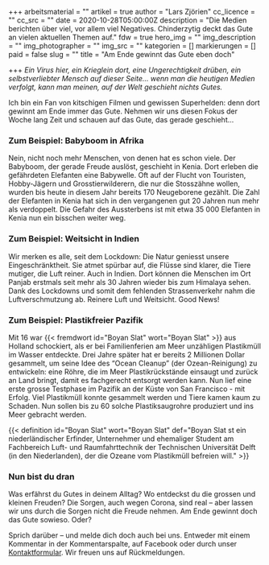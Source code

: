 +++
arbeitsmaterial = ""
artikel = true
author = "Lars Zjörien"
cc_licence = ""
cc_src = ""
date = 2020-10-28T05:00:00Z
description = "Die Medien berichten über viel, vor allem viel Negatives. Chinderzytig deckt das Gute an vielen aktuellen Themen auf."
fdw = true
hero_img = ""
img_description = ""
img_photographer = ""
img_src = ""
kategorien = []
markierungen = []
paid = false
slug = ""
title = "Am Ende gewinnt das Gute eben doch"

+++
_Ein Virus hier, ein Krieglein dort, eine Ungerechtigkeit drüben, ein selbstverliebter Mensch auf dieser Seite… wenn man die heutigen Medien verfolgt, kann man meinen, auf der Welt geschieht nichts Gutes._ 

Ich bin ein Fan von kitschigen Filmen und gewissen Superhelden: denn dort gewinnt am Ende immer das Gute. Nehmen wir uns diesen Fokus der Woche lang Zeit und schauen auf das Gute, das gerade geschieht...

### Zum Beispiel: Babyboom in Afrika

Nein, nicht noch mehr Menschen, von denen hat es schon viele. Der Babyboom, der gerade Freude auslöst, geschieht in Kenia. Dort erleben die gefährdeten Elefanten eine Babywelle. Oft auf der Flucht von Touristen, Hobby-Jägern und Grosstierwilderern, die nur die Stosszähne wollen, wurden bis heute in diesem Jahr bereits 170 Neugeborene gezählt. Die Zahl der Elefanten in Kenia hat sich in den vergangenen gut 20 Jahren nun mehr als verdoppelt. Die Gefahr des Aussterbens ist mit etwa 35 000 Elefanten in Kenia nun ein bisschen weiter weg.

### Zum Beispiel: Weitsicht in Indien

Wir merken es alle, seit dem Lockdown: Die Natur geniesst unsere Eingeschränktheit. Sie atmet spürbar auf, die Flüsse sind klarer, die Tiere mutiger, die Luft reiner. Auch in Indien. Dort können die Menschen im Ort Panjab erstmals seit mehr als 30 Jahren wieder bis zum Himalaya sehen. Dank des Lockdowns und somit dem fehlenden Strassenverkehr nahm die Luftverschmutzung ab. Reinere Luft und Weitsicht. Good News!

### Zum Beispiel: Plastikfreier Pazifik

Mit 16 war {{< fremdwort id="Boyan Slat" wort="Boyan Slat" >}} aus Holland schockiert, als er bei Familienferien am Meer unzähligen Plastikmüll im Wasser entdeckte. Drei Jahre später hat er bereits 2 Millionen Dollar gesammelt, um seine Idee des “Ocean Cleanup” (der Ozean-Reinigung) zu entwickeln: eine Röhre, die im Meer Plastikrückstände einsaugt und zurück an Land bringt, damit es fachgerecht entsorgt werden kann. Nun lief eine erste grosse Testphase im Pazifik an der Küste von San Francisco - mit Erfolg. Viel Plastikmüll konnte gesammelt werden und Tiere kamen kaum zu Schaden. Nun sollen bis zu 60 solche Plastiksaugrohre produziert und ins Meer gebracht werden.

{{< definition id="Boyan Slat" wort="Boyan Slat" def="Boyan Slat st ein niederländischer Erfinder, Unternehmer und ehemaliger Student am Fachbereich Luft- und Raumfahrttechnik der Technischen Universität Delft (in den Niederlanden), der die Ozeane vom Plastikmüll befreien will." >}}

### Nun bist du dran

Was erfährst du Gutes in deinem Alltag? Wo entdeckst du die grossen und kleinen Freuden? Die Sorgen, auch wegen Corona, sind real – aber lassen wir uns durch die Sorgen nicht die Freude nehmen. Am Ende gewinnt doch das Gute sowieso. Oder?

Sprich darüber – und melde dich doch auch bei uns. Entweder mit einem Kommentar in der Kommentarspalte, auf Facebook oder durch unser [Kontaktformular](https://www.chinderzytig.ch/kontakt/). Wir freuen uns auf Rückmeldungen.
